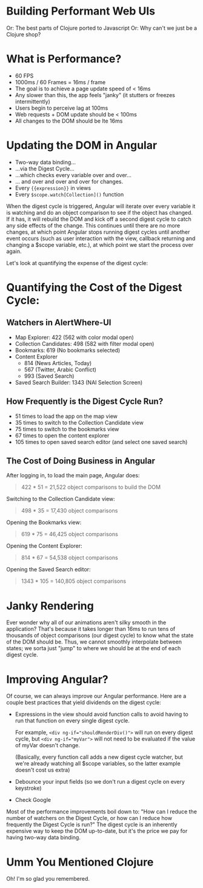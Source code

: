 # Building Performant Web UIs
Or: The best parts of Clojure ported to Javascript
Or: Why can't we just be a Clojure shop?

# What is Performance?
+ 60 FPS
+ 1000ms / 60 Frames = 16ms / frame
+ The goal is to achieve a page update speed of < 16ms
+ Any slower than this, the app feels "janky" (it stutters or freezes intermittently)
+ Users begin to perceive lag at 100ms
+ Web requests + DOM update should be < 100ms
+ All changes to the DOM should be lte 16ms

# Updating the DOM in Angular
+ Two-way data binding...
+ ...via the Digest Cycle...
+ ...which checks every variable over and over...
+ ... and over and over and over for changes.
+ Every `{{expression}}` in views
+ Every `$scope.watch[Collection]()` function

When the digest cycle is triggered, Angular will iterate over every variable it
is watching and do an object comparison to see if the object has changed. If it
has, it will rebuild the DOM and kick off a second digest cycle to catch any
side effects of the change. This continues until there are no more changes, at
which point Angular stops running digest cycles until another event occurs (such
as user interaction with the view, callback returning and changing a $scope
variable, etc.), at which point we start the process over again.

Let's look at quantifying the expense of the digest cycle:

# Quantifying the Cost of the Digest Cycle:

## Watchers in AlertWhere-UI
+ Map Explorer: 422 (562 with color modal open)
+ Collection Candidates: 498 (582 with filter modal open)
+ Bookmarks: 619 (No bookmarks selected)
+ Content Explorer
  - 814 (News Articles, Today)
  - 567 (Twitter, Arabic Conflict)
  - 993 (Saved Search)
+ Saved Search Builder: 1343 (NAI Selection Screen)

## How Frequently is the Digest Cycle Run?
+ 51 times to load the app on the map view
+ 35 times to switch to the Collection Candidate view
+ 75 times to switch to the bookmarks view
+ 67 times to open the content explorer
+ 105 times to open saved search editor (and select one saved search)

## The Cost of Doing Business in Angular
After logging in, to load the main page, Angular does:
> 422 * 51 = 21,522 object comparisons to build the DOM

Switching to the Collection Candidate view:
> 498 * 35 = 17,430 object comparisons

Opening the Bookmarks view:
> 619 * 75 = 46,425 object comparisons

Opening the Content Explorer:
> 814 * 67 = 54,538 object comparisons

Opening the Saved Search editor:
> 1343 * 105 = 140,805 object comparisons

# Janky Rendering
Ever wonder why all of our animations aren't silky smooth in the application?
That's because it takes longer than 16ms to run tens of thousands of object
comparisons (our digest cycle) to know what the state of the DOM should be. Thus,
we cannot smoothly interpolate between states; we sorta just "jump" to where we
should be at the end of each digest cycle.

# Improving Angular?
Of course, we can always improve our Angular performance. Here are a couple best
practices that yield dividends on the digest cycle:

+ Expressions in the view should avoid function calls to avoid having to run
  that function on every single digest cycle.

  For example, `<div ng-if="shouldRenderDiv()">` will run on every digest cycle,
  but `<div ng-if="myVar">` will not need to be evaluated if the value of myVar
  doesn't change.

  (Basically, every function call adds a new digest cycle watcher, but we're
  already watching all $scope variables, so the latter example doesn't cost us
  extra)

+ Debounce your input fields (so we don't run a digest cycle on every keystroke)

+ Check Google

Most of the performance improvements boil down to: "How can I reduce the number
of watchers on the Digest Cycle, or how can I reduce how frequently the Digest
Cycle is run?" The digest cycle is an inherently expensive way to keep the DOM
up-to-date, but it's the price we pay for having two-way data binding.

# Umm You Mentioned Clojure
Oh! I'm so glad you remembered.
